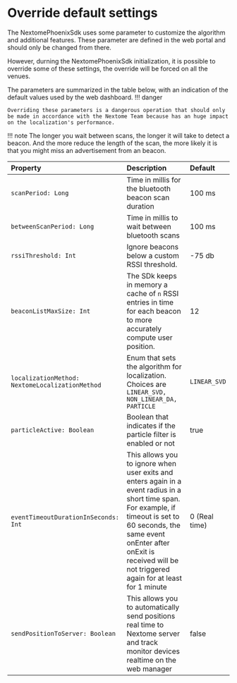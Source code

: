 # Override default settings
The NextomePhoenixSdk uses some parameter to customize the algorithm and additional features. These parameter are defined in the web portal and should only be changed from there.

However, durning the NextomePhoenixSdk initialization, it is possible to override some of these settings, the override will be forced on all the venues.

The parameters are summarized in the table below, with an indication of the default values used by the web dashboard.
!!! danger

    Overriding these parameters is a dangerous operation that should only be made in accordance with the Nextome Team because has an huge impact on the localization's performance.  

!!! note
    The longer you wait between scans, the longer it will take to detect a beacon. And the more reduce the length of the scan, the more likely it is that you might miss an advertisement from an beacon.


| Property             | Description                          | Default |
| :--------------------| :----------------------------------- | :-------
| `scanPeriod: Long`   | Time in millis for the bluetooth beacon scan duration   | 100 ms |
| `betweenScanPeriod: Long`   | Time in millis to wait between bluetooth scans   | 100 ms |
| `rssiThreshold: Int`  | Ignore beacons below a custom RSSI threshold.   | -75 db |
| `beaconListMaxSize: Int`   | The SDk keeps in memory a cache of `n` RSSI entries in time for each beacon to more accurately compute user position.| 12 |
|`localizationMethod: NextomeLocalizationMethod`|Enum that sets the algorithm for localization. Choices are `LINEAR_SVD, NON_LINEAR_DA, PARTICLE`| `LINEAR_SVD`
| `particleActive: Boolean`  | Boolean that indicates if the particle filter is enabled or not | true |
| `eventTimeoutDurationInSeconds: Int`  | This allows you to ignore when user exits and enters again in a event radius in a short time span. For example, if timeout is set to 60 seconds, the same event onEnter after onExit is received will be not triggered again for at least for 1 minute | 0 (Real time) |
| `sendPositionToServer: Boolean`  | This allows you to automatically send positions real time to Nextome server and track monitor devices realtime on the web manager | false |
